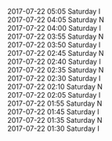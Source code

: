 2017-07-22 05:05 Saturday  I  
2017-07-22 04:05 Saturday  N  
2017-07-22 04:00 Saturday  I  
2017-07-22 03:55 Saturday  N  
2017-07-22 03:50 Saturday  I  
2017-07-22 02:45 Saturday  N  
2017-07-22 02:40 Saturday  I  
2017-07-22 02:35 Saturday  N  
2017-07-22 02:30 Saturday  I  
2017-07-22 02:10 Saturday  N  
2017-07-22 02:05 Saturday  I  
2017-07-22 01:55 Saturday  N  
2017-07-22 01:45 Saturday  I  
2017-07-22 01:35 Saturday  N  
2017-07-22 01:30 Saturday  I  
